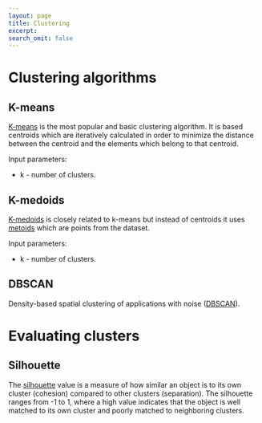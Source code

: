 ```yaml
---
layout: page
title: Clustering
excerpt: 
search_omit: false
---
```


# Clustering algorithms

## K-means

[K-means](https://en.wikipedia.org/wiki/K-means_clustering) is the most popular and basic clustering algorithm. It is based centroids which are iteratively calculated in order to minimize the distance between the centroid and the elements which belong to that centroid.

Input parameters:
* k - number of clusters.

## K-medoids

[K-medoids](https://en.wikipedia.org/wiki/K-medoids) is closely related to k-means but instead of centroids it uses [metoids](https://en.wikipedia.org/wiki/Medoid) which are points from the dataset.

Input parameters:
* k - number of clusters.

## DBSCAN

Density-based spatial clustering of applications with noise ([DBSCAN](https://en.wikipedia.org/wiki/DBSCAN)).


# Evaluating clusters

## Silhouette

The [silhouette](https://en.wikipedia.org/wiki/Silhouette_(clustering)) value is a measure of how similar an object is to its own cluster (cohesion) compared to other clusters (separation). The silhouette ranges from -1 to 1, where a high value indicates that the object is well matched to its own cluster and poorly matched to neighboring clusters.